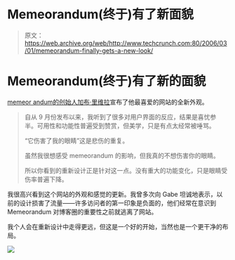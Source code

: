 # Memeorandum(终于)有了新面貌

> 原文：<https://web.archive.org/web/http://www.techcrunch.com:80/2006/03/01/memeorandum-finally-gets-a-new-look/>

# Memeorandum(终于)有了新的面貌

[](https://web.archive.org/web/20201026052427/http://tech.memeorandum.com/)[memeor andum](https://web.archive.org/web/20201026052427/http://tech.memeorandum.com/)[的创始人加布·里维拉](https://web.archive.org/web/20201026052427/http://blog.memeorandum.com/060301/new-design)宣布了他最喜爱的网站的全新外观。

> 自从 9 月份发布以来，我听到了很多对用户界面的反应，结果是喜忧参半。可用性和功能性普遍受到赞赏，但美学，只是有点太经常被唾骂。
> 
> “它伤害了我的眼睛”这是悲伤的重复。
> 
> 虽然我很想感受 memeorandum 的影响，但我真的不想伤害你的眼睛。
> 
> 所以你看到的重新设计正是针对这一点。没有重大的功能变化，只是眼睛受伤率普遍下降。

我很高兴看到这个网站的外观和感觉的更新。我曾多次向 Gabe 坦诚地表示，以前的设计损害了流量——许多访问者的第一印象是负面的，他们经常在意识到 Memeorandum 对博客圈的重要性之前就逃离了网站。

我个人会在重新设计中走得更远，但这是一个好的开始，当然也是一个更干净的布局。

![](img/6672dafbc3d236f7d3bcebfba93a90e2.png)